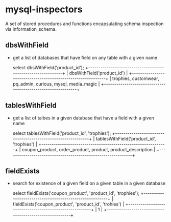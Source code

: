 mysql-inspectors
================

A set of stored procedures and functions encapsulating schema inspection via information_schema.

dbsWithField
------------
 - get a list of databases that have field on any table with a given name

    select dbsWithField('product_id');
    +-------------------------------------------------------------+
    | dbsWithField('product_id')                                  |
    +-------------------------------------------------------------+
    | trophies, customwear, pq_admin, curious, mysql, media_magic |
    +-------------------------------------------------------------+

tablesWithField
---------------
 - get a list of talbes in a given database that have a field with a given name

    select tablesWithField('product_id', 'trophies');
    +-------------------------------------------------------------+
    | tablesWithField('product_id', 'trophies')                   |
    +-------------------------------------------------------------+
    | coupon_product, order_product, product, product_description |
    +-------------------------------------------------------------+

fieldExists
-----------
 - search for existence of a given field on a given table in a given database

    select fieldExists('coupon_product', 'product_id', 'trophies');
    +--------------------------------------------------------+
    | fieldExists('coupon_product', 'product_id', 'trohies') |
    +--------------------------------------------------------+
    |                                                      1 |
    +--------------------------------------------------------+
